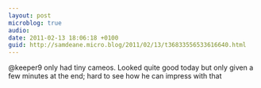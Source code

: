 ```yaml
---
layout: post
microblog: true
audio: 
date: 2011-02-13 18:06:18 +0100
guid: http://samdeane.micro.blog/2011/02/13/t36833556533616640.html
---
```

@keeper9 only had tiny cameos. Looked quite good today but only given a few minutes at the end; hard to see how he can impress with that
